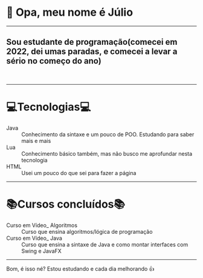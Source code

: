 <h1>👋 Opa, meu nome é Júlio</h1>
<hr>
<h2>Sou estudante de programação(comecei em 2022, dei umas paradas, e comecei a levar a sério no começo do ano)</h2>
<br>
<hr>
<h1> 💻Tecnologias💻</h1>
<dl>
   <dt> Java </dt>
   <dd> Conhecimento da sintaxe e um pouco de POO. Estudando para saber mais e mais </dd>
   <dt> Lua </dt>
   <dd> Conhecimento básico também, mas não busco me aprofundar nesta tecnologia </dd>
   <dt> HTML </dt>
   <dd> Usei um pouco do que sei para fazer a página</dd>
</dl>
<hr>
<h1> 📚Cursos concluídos📚 </h1>
<dl>
   <dt> Curso em Vídeo_ Algoritmos </dt>
   <dd> Curso que ensina algoritmos/lógica de programação</dd>
   <dt> Curso em Vídeo_ Java </dt>
   <dd> Curso que ensina a sintaxe de Java e como montar interfaces com Swing e JavaFX </dd>
</dl>
<hr>
<p>Bom, é isso né? Estou estudando e cada dia melhorando 👍</p>
<!---
oJulioC/oJulioC is a ✨ special ✨ repository because its `README.md` (this file) appears on your GitHub profile.
You can click the Preview link to take a look at your changes.
--->
